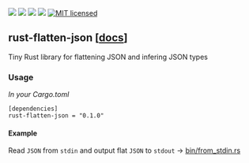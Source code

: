 [![](https://camo.githubusercontent.com/2fee3780a8605b6fc92a43dab8c7b759a274a6cf/68747470733a2f2f696d672e736869656c64732e696f2f62616467652f72757374632d737461626c652d627269676874677265656e2e737667)](https://www.rust-lang.org/downloads.html)
[![](https://travis-ci.org/durch/rust-flatten-json.svg?branch=master)](https://travis-ci.org/durch/rust-flatten-json)
[![](http://meritbadge.herokuapp.com/rust-flatten-json)](https://crates.io/crates/rust-flatten-json)
![](https://img.shields.io/crates/d/rust-flatten-json.svg)
[![MIT licensed](https://img.shields.io/badge/license-MIT-blue.svg)](https://github.com/durch/rust-flatten-json/blob/master/LICENSE.md)
## rust-flatten-json [[docs](https://durch.github.io/rust-flatten-json/)]

Tiny Rust library for flattening JSON and infering JSON types

### Usage

*In your Cargo.toml*

```
[dependencies]
rust-flatten-json = "0.1.0"
```

#### Example

Read `JSON` from `stdin` and output flat `JSON` to `stdout` -> [bin/from_stdin.rs](https://github.com/durch/rust-flatten-json/blob/master/src/bin/from_stdin.rs)

